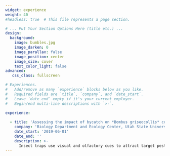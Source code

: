 ```yaml
---
widget: experience
weight: 40
#headless: true  # This file represents a page section.

# ... Put Your Section Options Here (title etc.) ...
design:
  background:
    image: bumbles.jpg
    image_darken: 0
    image_parallax: false
    image_position: center 
    image_size: cover
    text_color_light: false
advanced:
   css_class: fullscreen

# Experiences.
#   Add/remove as many `experience` blocks below as you like.
#   Required fields are `title`, `company`, and `date_start`.
#   Leave `date_end` empty if it's your current employer.
#   Begin/end multi-line descriptions with `>-`.

experience:
        
  - title: 'Assessing the impact of bycatch on *Bombus griseocollis* colony growth and development'
    company: 'Biology Department and Ecology Center, Utah State University'
    date_start: '2019-06-01'
    date_end: ''
    description: >-
      Insect traps use visual and olfactory cues to attract target pests; however, they vary in their specificity and often unintentionally capture non-target insects (bycatch), including *Bombus*. Bycatch contributes to population declines in marine wildlife and results in negative impacts to associated ecosystems. Therefore, it is possible that bycatch negatively impacts *Bombus* populations and pollination services; however, this relationship has not yet been studied. Our objective is to quantify the impact of bycatch on *Bombus griseocollis* colony growth and development. Colonies were evaluated under four treatments - (i) marked *B. griseocollis* colonies paired with multicolored plastic bucket traps, (ii) marked colonies paired with traps and pheromone lures for *Helicoverpa armigera*, (iii) traps and lures for *H. armigera* (but no *Bombus* colonies), and (iv) marked colonies with no trap and no lure. This experiment took place within corn fields in Utah in 2019 and 2020, and will take place in 2021. Colonies were weighed and worker activity was measured weekly and trap contents were collected biweekly from July to September. Preliminary results from 2019 show no differences among treatments in relation to cumulative weight change or average worker activity for each colony based on a one-way random effects analysis of variance. Additionally, none of the *B. griseocollis* collected in traps were from our released colony or were residents within the environment. Future work will analyze 2020 and 2021 results, and will include the development of an ecosystem service model to determine bycatch risk to pollination services. 
---
```

